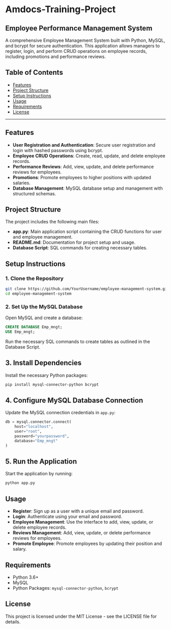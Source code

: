 # Amdocs-Training-Project
## Employee Performance Management System

A comprehensive Employee Management System built with Python, MySQL, and bcrypt for secure authentication. This application allows managers to register, login, and perform CRUD operations on employee records, including promotions and performance reviews.

## Table of Contents
- [Features](#features)
- [Project Structure](#project-structure)
- [Setup Instructions](#setup-instructions)
- [Usage](#usage)
- [Requirements](#requirements)
- [License](#license)

---

## Features

- **User Registration and Authentication**: Secure user registration and login with hashed passwords using bcrypt.
- **Employee CRUD Operations**: Create, read, update, and delete employee records.
- **Performance Reviews**: Add, view, update, and delete performance reviews for employees.
- **Promotions**: Promote employees to higher positions with updated salaries.
- **Database Management**: MySQL database setup and management with structured schemas.

## Project Structure

The project includes the following main files:

- **app.py**: Main application script containing the CRUD functions for user and employee management.
- **README.md**: Documentation for project setup and usage.
- **Database Script**: SQL commands for creating necessary tables.

## Setup Instructions

### 1. Clone the Repository
```bash
git clone https://github.com/YourUsername/employee-management-system.git
cd employee-management-system
```

### 2. Set Up the MySQL Database
Open MySQL and create a database:
```sql
CREATE DATABASE Emp_mngt;
USE Emp_mngt;
```
Run the necessary SQL commands to create tables as outlined in the Database Script.

## 3. Install Dependencies

Install the necessary Python packages:

```bash
pip install mysql-connector-python bcrypt
```

## 4. Configure MySQL Database Connection

Update the MySQL connection credentials in `app.py`:

```python
db = mysql.connector.connect(
    host="localhost",
    user="root",
    password="yourpassword",
    database="Emp_mngt"
)
```

## 5. Run the Application

Start the application by running:

```bash
python app.py
```
## Usage

- **Register**: Sign up as a user with a unique email and password.
- **Login**: Authenticate using your email and password.
- **Employee Management**: Use the interface to add, view, update, or delete employee records.
- **Reviews Management**: Add, view, update, or delete performance reviews for employees.
- **Promote Employee**: Promote employees by updating their position and salary.

## Requirements

- Python 3.6+
- MySQL
- Python Packages: `mysql-connector-python`, `bcrypt`

## License

This project is licensed under the MIT License - see the LICENSE file for details.
